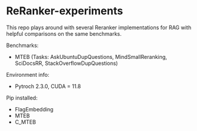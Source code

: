 # ReRanker-experiments

This repo plays around with several Reranker implementations for RAG with helpful comparisons on the same benchmarks.

Benchmarks:
-  MTEB (Tasks: AskUbuntuDupQuestions, MindSmallReranking, SciDocsRR, StackOverflowDupQuestions)




Environment info:
- Pytroch 2.3.0, CUDA = 11.8

Pip installed:
-    FlagEmbedding
-    MTEB
-    C_MTEB
